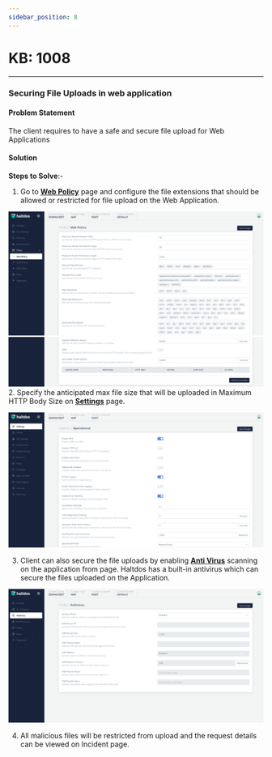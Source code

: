```yaml
---
sidebar_position: 8
---
```


# KB: 1008
----------

### Securing File Uploads in web application

#### **Problem Statement**

The client requires to have a safe and secure file upload for Web Applications

#### **Solution**

**Steps to Solve**:-

1. Go to [**Web Policy**](docs/waf/listener/profiles/policy/web_policy.md)  page and configure the file extensions that should be allowed or restricted for  file upload on the Web Application. 

![kb-1008](/img/waf/kb/v2/web_kb_1008_1.png)
![kb-1008](/img/waf/kb/v2/web1_kb_1008_2.png)
2. Specify the anticipated max file size that will be uploaded in Maximum HTTP Body Size on [**Settings**](docs/waf/listener/settings.md) page.

![kb-1008](/img/waf/kb/v2/settings_kb_1008_3.png)

3. Client can also secure the file uploads by enabling [**Anti Virus**](docs/waf/listener/profiles/anti_virus.md) scanning on the application from  page. Haltdos has a built-in antivirus which can secure the files uploaded on the Application. 

![kb-1008](/img/waf/kb/v2/antivirus_kb_1008_4.png)

4. All malicious files will be restricted from upload and the request details can be viewed on Incident page.

